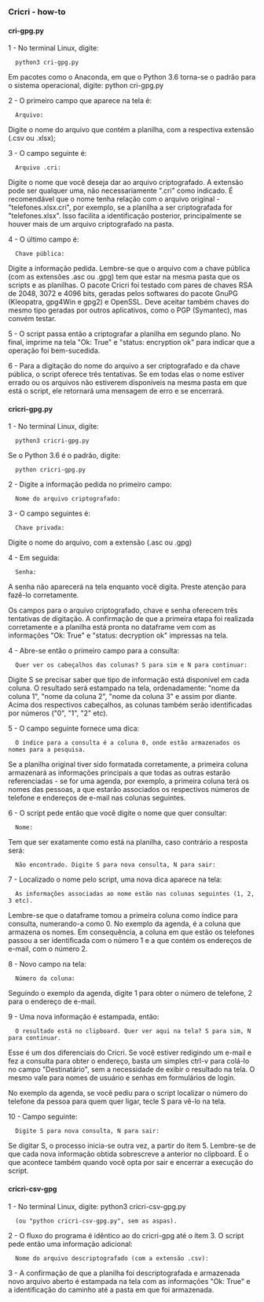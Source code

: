 ### Cricri - how-to

#### cri-gpg.py

1 - No terminal Linux, digite:

      python3 cri-gpg.py

 Em pacotes como o Anaconda, em que o Python 3.6 torna-se o padrão para o sistema operacional, digite:
      python cri-gpg.py

2 - O primeiro campo que aparece na tela é:

      Arquivo:  

Digite o nome do arquivo que contém a planilha, com a respectiva extensão (.csv ou .xlsx);

3 - O campo seguinte é:

      Arquivo .cri:   

Digite o nome que você deseja dar ao arquivo criptografado. A extensão pode ser qualquer uma, não necessariamente ".cri" como indicado. É recomendável que o nome tenha relação com o arquivo original - "telefones.xlsx.cri", por exemplo, se a planilha a ser criptografada for "telefones.xlsx". Isso facilita a identificação posterior, principalmente se houver mais de um arquivo criptografado na pasta.

4 - O último campo é:

      Chave pública:   

Digite a informação pedida. Lembre-se que o arquivo com a chave pública (com as extensões .asc ou .gpg) tem que estar na mesma pasta que os scripts e as planilhas. O pacote Cricri foi testado com pares de chaves RSA de 2048, 3072 e 4096 bits, geradas pelos softwares do pacote GnuPG (Kleopatra, gpg4Win e gpg2) e OpenSSL. Deve aceitar também chaves do mesmo tipo geradas por outros aplicativos, como o PGP (Symantec), mas convém testar.

5 - O script passa então a criptografar a planilha em segundo plano. No final, imprime na tela "Ok: True" e "status: encryption ok" para indicar que a operação foi bem-sucedida.

6 - Para a digitação do nome do arquivo a ser criptografado e da chave pública, o script oferece três tentativas. Se em todas elas o nome estiver errado ou os arquivos não estiverem disponíveis na mesma pasta em que está o script, ele retornará uma mensagem de erro e se encerrará.

#### cricri-gpg.py

1 - No terminal Linux, digite:

      python3 cricri-gpg.py

Se o Python 3.6 é o padrão, digite:

      python cricri-gpg.py

2 - Digite a informação pedida no primeiro campo:

      Nome do arquivo criptografado:   

3 - O campo seguintes é:

      Chave privada:   

Digite o nome do arquivo, com a extensão (.asc ou .gpg)

4 - Em seguida:

      Senha:   

A senha não aparecerá na tela enquanto você digita. Preste atenção para fazê-lo corretamente.

Os campos para o arquivo criptografado, chave e senha oferecem três tentativas de digitação. A confirmação de que a primeira etapa foi realizada corretamente e a planilha está pronta no dataframe vem com as informações "Ok: True" e "status: decryption ok" impressas na tela.

4 - Abre-se então o primeiro campo para a consulta:

      Quer ver os cabeçalhos das colunas? S para sim e N para continuar:

Digite S se precisar saber que tipo de informação está disponível em cada coluna. O resultado será estampado na tela, ordenadamente: "nome da coluna 1", "nome da coluna 2", "nome da coluna 3" e assim por diante. Acima dos respectivos cabeçalhos, as colunas também serão identificadas por números ("0", "1", "2" etc).

5 - O campo seguinte fornece uma dica:

      O índice para a consulta é a coluna 0, onde estão armazenados os nomes para a pesquisa.

Se a planilha original tiver sido formatada corretamente, a primeira coluna armazenará as informações principais a que todas as outras estarão referenciadas - se for uma agenda, por exemplo, a primeira coluna terá os nomes das pessoas, a que estarão associados os respectivos números de telefone e endereços de e-mail nas colunas seguintes.

6 - O script pede então que você digite o nome que quer consultar:

      Nome:   

Tem que ser exatamente como está na planilha, caso contrário a resposta será:

      Não encontrado. Digite S para nova consulta, N para sair:   

7 - Localizado o nome pelo script, uma nova dica aparece na tela:

      As informações associadas ao nome estão nas colunas seguintes (1, 2, 3 etc).

Lembre-se que o dataframe tomou a primeira coluna como índice para consulta, numerando-a como 0. No exemplo da agenda, é a coluna que armazena os nomes. Em consequência, a coluna em que estão os telefones passou a ser identificada com o número 1 e a que contém os endereços de e-mail, com o número 2.

8 - Novo campo na tela:

      Número da coluna:   

Seguindo o exemplo da agenda, digite 1 para obter o número de telefone, 2 para o endereço de e-mail.

9 - Uma nova informação é estampada, então:

      O resultado está no clipboard. Quer ver aqui na tela? S para sim, N para continuar.

Esse é um dos diferenciais do Cricri. Se você estiver redigindo um e-mail e fez a consulta para obter o endereço, basta um simples ctrl-v para colá-lo no campo "Destinatário", sem a necessidade de exibir o resultado na tela. O mesmo vale para nomes de usuário e senhas em formulários de login.

No exemplo da agenda, se você pediu para o script localizar o número do telefone da pessoa para quem quer ligar, tecle S para vê-lo na tela.

10 - Campo seguinte:

      Digite S para nova consulta, N para sair:   

Se digitar S, o processo inicia-se outra vez, a partir do ítem 5. Lembre-se de que cada nova informação obtida sobrescreve a anterior no clipboard. É o que acontece também quando você opta por sair e encerrar a execução do script.


#### cricri-csv-gpg

1 - No terminal Linux, digite:
      python3 cricri-csv-gpg.py

      (ou "python cricri-csv-gpg.py", sem as aspas).

2 - O fluxo do programa é idêntico ao do cricri-gpg até o ítem 3. O script pede então uma informação adicional:

      Nome do arquivo descriptografado (com a extensão .csv):   

3 - A confirmação de que a planilha foi descriptografada e armazenada novo arquivo aberto é estampada na tela com as informações "Ok: True" e a identificação do caminho até a pasta em que foi armazenada.
